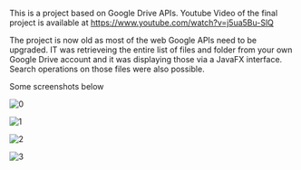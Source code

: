 This is a project based on Google Drive APIs.
Youtube Video of the final project is available at https://www.youtube.com/watch?v=j5ua5Bu-SlQ 

The project is now old as most of the web Google APIs need to be upgraded.
IT was retrieveing the entire list of files and folder from your own Google Drive account and it was displaying those via a JavaFX interface.
Search operations on those files were also possible.

Some screenshots below

![0](https://github.com/hotellinawebmaster/drivecopycheck/assets/73776127/8cd18d20-a99d-4b11-b4ab-f1ec769c1a16)

![1](https://github.com/hotellinawebmaster/drivecopycheck/assets/73776127/92f845e1-805f-424e-ac03-63bcef4997e2)

![2](https://github.com/hotellinawebmaster/drivecopycheck/assets/73776127/0eb7140c-d451-4686-ba94-e41b5ec903f9)

![3](https://github.com/hotellinawebmaster/drivecopycheck/assets/73776127/de6431c3-5680-4f86-9469-149caac396f9)
